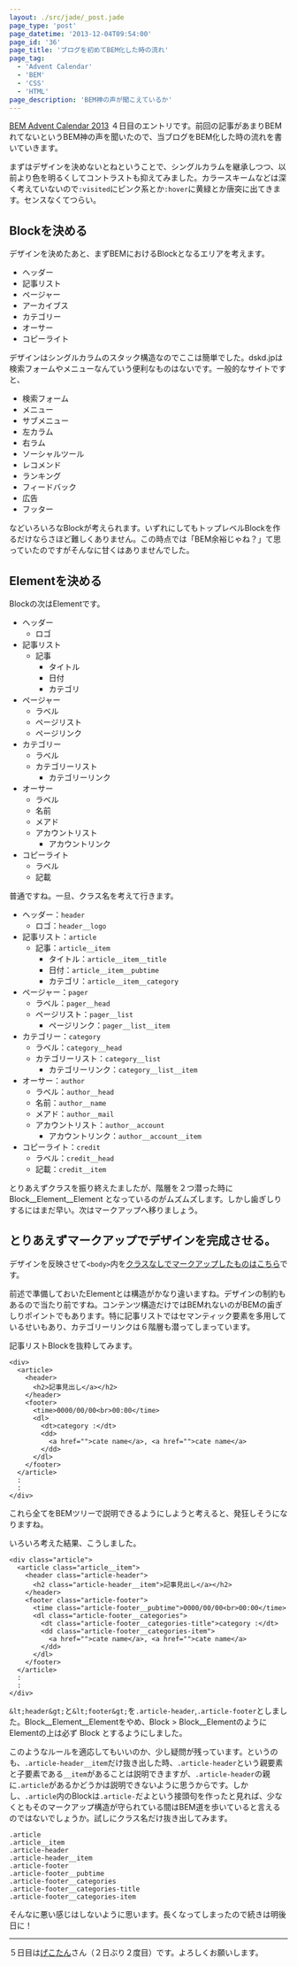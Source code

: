 ```yaml
---
layout: ./src/jade/_post.jade
page_type: 'post'
page_datetime: '2013-12-04T09:54:00'
page_id: '36'
page_title: 'ブログを初めてBEM化した時の流れ'
page_tag:
  - 'Advent Calendar'
  - 'BEM'
  - 'CSS'
  - 'HTML'
page_description: 'BEM神の声が聞こえているか'
---
```

[BEM Advent Calendar 2013](http://www.adventar.org/calendars/61) ４日目のエントリです。前回の記事があまりBEMれてないというBEM神の声を聞いたので、当ブログをBEM化した時の流れを書いていきます。

まずはデザインを決めないとねということで、シングルカラムを継承しつつ、以前より色を明るくしてコントラストも抑えてみました。カラースキームなどは深く考えていないので`:visited`にピンク系とか`:hover`に黄緑とか唐突に出てきます。センスなくてつらい。

## Blockを決める

デザインを決めたあと、まずBEMにおけるBlockとなるエリアを考えます。

- ヘッダー
- 記事リスト
- ページャー
- アーカイブス
- カテゴリー
- オーサー
- コピーライト

デザインはシングルカラムのスタック構造なのでここは簡単でした。dskd.jpは検索フォームやメニューなんていう便利なものはないです。一般的なサイトですと、

- 検索フォーム
- メニュー
- サブメニュー
- 左カラム
- 右ラム
- ソーシャルツール
- レコメンド
- ランキング
- フィードバック
- 広告
- フッター

などいろいろなBlockが考えられます。いずれにしてもトップレベルBlockを作るだけならさほど難しくありません。この時点では「BEM余裕じゃね？」て思っていたのですがそんなに甘くはありませんでした。

## Elementを決める

Blockの次はElementです。

- ヘッダー
  - ロゴ
- 記事リスト
  - 記事
      - タイトル
      - 日付
      - カテゴリ
- ページャー
  - ラベル
  - ページリスト
  - ページリンク
- カテゴリー
  - ラベル
  - カテゴリーリスト
      - カテゴリーリンク
- オーサー
  - ラベル
  - 名前
  - メアド
  - アカウントリスト
      - アカウントリンク
- コピーライト
  - ラベル
  - 記載

普通ですね。一旦、クラス名を考えて行きます。

- ヘッダー：`header`
    - ロゴ：`header__logo`
- 記事リスト：`article`
    - 記事：`article__item`
      - タイトル：`article__item__title`
      - 日付：`article__item__pubtime`
      - カテゴリ：`article__item__category`
- ページャー：`pager`
    - ラベル：`pager__head`
    - ページリスト：`pager__list`
      - ページリンク：`pager__list__item`
- カテゴリー：`category`
    - ラベル：`category__head`
    - カテゴリーリスト：`category__list`
      - カテゴリーリンク：`category__list__item`
- オーサー：`author`
    - ラベル：`author__head`
    - 名前：`author__name`
    - メアド：`author__mail`
    - アカウントリスト：`author__account`
      - アカウントリンク：`author__account__item`
- コピーライト：`credit`
    - ラベル：`credit__head`
    - 記載：`credit__item`

とりあえずクラスを振り終えたましたが、階層を２つ潜った時に Block__Element__Element となっているのがムズムズします。しかし歯ぎしりするにはまだ早い。次はマークアップへ移りましょう。

## とりあえずマークアップでデザインを完成させる。

デザインを反映させて`<body>`内を[クラスなしでマークアップしたものはこちら](http://dskd.jp/dist/misc/getting-start-bem/planemarkup.txt)です。

前述で準備しておいたElementとは構造がかなり違いますね。デザインの制約もあるので当たり前ですね。コンテンツ構造だけではBEMれないのがBEMの歯ぎしりポイントでもあります。特に記事リストではセマンティック要素を多用しているせいもあり、カテゴリーリンクは６階層も潜ってしまっています。

記事リストBlockを抜粋してみます。

<pre><code data-language="html">&lt;div&gt;
  &lt;article&gt;
    &lt;header&gt;
      &lt;h2&gt;記事見出し&lt;/a&gt;&lt;/h2&gt;
    &lt;/header&gt;
    &lt;footer&gt;
      &lt;time&gt;0000/00/00&lt;br&gt;00:00&lt;/time&gt;
      &lt;dl&gt;
        &lt;dt&gt;category :&lt;/dt&gt;
        &lt;dd&gt;
          &lt;a href=""&gt;cate name&lt;/a&gt;, &lt;a href=""&gt;cate name&lt;/a&gt;
        &lt;/dd&gt;
      &lt;/dl&gt;
    &lt;/footer&gt;
  &lt;/article&gt;
  :
  :
&lt;/div&gt;</code></pre>

これら全てをBEMツリーで説明できるようにしようと考えると、発狂しそうになりますね。

いろいろ考えた結果、こうしました。

<pre><code data-language="html">&lt;div class="article"&gt;
  &lt;article class="article__item"&gt;
    &lt;header class="article-header"&gt;
      &lt;h2 class="article-header__item"&gt;記事見出し&lt;/a&gt;&lt;/h2&gt;
    &lt;/header&gt;
    &lt;footer class="article-footer"&gt;
      &lt;time class="article-footer__pubtime"&gt;0000/00/00&lt;br&gt;00:00&lt;/time&gt;
      &lt;dl class="article-footer__categories"&gt;
        &lt;dt class="article-footer__categories-title"&gt;category :&lt;/dt&gt;
        &lt;dd class="article-footer__categories-item"&gt;
          &lt;a href=""&gt;cate name&lt;/a&gt;, &lt;a href=""&gt;cate name&lt;/a&gt;
        &lt;/dd&gt;
      &lt;/dl&gt;
    &lt;/footer&gt;
  &lt;/article&gt;
  :
  :
&lt;/div&gt;</code></pre>

`&lt;header&gt;`と`&lt;footer&gt;`を`.article-header`,`.article-footer`としました。Block__Element__Elementをやめ、Block > Block__ElementのようにElementの上は必ず Block とするようにしました。

このようなルールを適応してもいいのか、少し疑問が残っています。というのも、`.article-header__item`だけ抜き出した時、`.article-header`という親要素と子要素である`__item`があることは説明できますが、`.article-header`の親に`.article`があるかどうかは説明できないように思うからです。しかし、`.article`内のBlockは`.article-`だよという接頭句を作ったと見れば、少なくともそのマークアップ構造が守られている間はBEM道を歩いていると言えるのではないでしょうか。試しにクラス名だけ抜き出してみます。

<pre><code data-language="css">.article
.article__item
.article-header
.article-header__item
.article-footer
.article-footer__pubtime
.article-footer__categories
.article-footer__categories-title
.article-footer__categories-item</code></pre>

そんなに悪い感じはしないように思います。長くなってしまったので続きは明後日に！

---

５日目は[げこたん](http://www.adventar.org/users/2)さん（２日ぶり２度目）です。よろしくお願いします。
